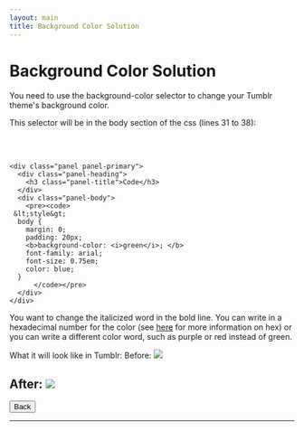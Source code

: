 ```yaml
---
layout: main
title: Background Color Solution
---
```


# Background Color Solution

You need to use the background-color selector to change your Tumblr theme's background color. 

This selector will be in the body section of the css (lines 31 to 38):

<br></br>

<div class="row">
  <div class="col-md-6">

    <div class="panel panel-primary">
      <div class="panel-heading">
        <h3 class="panel-title">Code</h3>
      </div>
      <div class="panel-body">
        <pre><code>
     &lt;style&gt;
      body { 
        margin: 0; 
        padding: 20px;
        <b>background-color: <i>green</i>; </b>
        font-family: arial;
        font-size: 0.75em;
        color: blue;
      }
          </code></pre>
      </div>
    </div>
  
  </div>
</div>

You want to change the italicized word in the bold line. You can write in a hexadecimal number for the color (see <a href="https://www.youtube.com/watch?v=BiJQqtqapD0&index=11&list=PLPpkJJSKXEJ11Mq8xjty3AZKldH9V48mt">here</a> for more information on hex) or you can write a different color word, such as purple or red instead of green.

What it will look like in Tumblr:
Before:
<img src="backgroundcolorBefore.png"/>

After:
<img src="backgroundcolorAfter.png"/>
---

<div class="row">
  <div class="col-md-1">
    <a href="../backgroundcolor"><button type="button" class="btn btn-primary btn-lg">Back</button></a>
  </div>
</div>

---